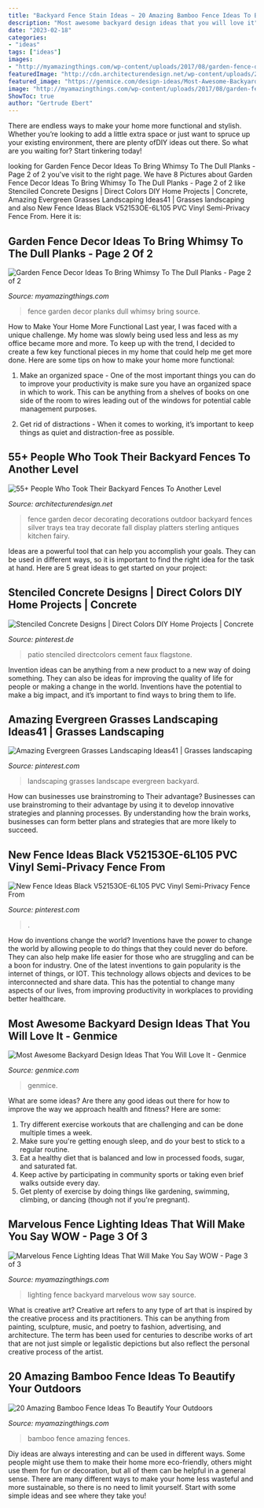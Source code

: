 ```yaml
---
title: "Backyard Fence Stain Ideas ~ 20 Amazing Bamboo Fence Ideas To Beautify Your Outdoors"
description: "Most awesome backyard design ideas that you will love it"
date: "2023-02-18"
categories:
- "ideas"
tags: ["ideas"]
images:
- "http://myamazingthings.com/wp-content/uploads/2017/08/garden-fence-decor-10.jpg"
featuredImage: "http://cdn.architecturendesign.net/wp-content/uploads/2016/04/AD-Garden-Fence-Decor-Ideas-48.jpg"
featured_image: "https://genmice.com/design-ideas/Most-Awesome-Backyard-Design-Ideas-That-You-Will-Love-It/491.jpeg"
image: "http://myamazingthings.com/wp-content/uploads/2017/08/garden-fence-decor-10.jpg"
ShowToc: true
author: "Gertrude Ebert"
---
```



There are endless ways to make your home more functional and stylish. Whether you’re looking to add a little extra space or just want to spruce up your existing environment, there are plenty ofDIY ideas out there. So what are you waiting for? Start tinkering today!

	

		
looking for Garden Fence Decor Ideas To Bring Whimsy To The Dull Planks - Page 2 of 2 you've visit to the right page. We have 8 Pictures about Garden Fence Decor Ideas To Bring Whimsy To The Dull Planks - Page 2 of 2 like Stenciled Concrete Designs | Direct Colors DIY Home Projects | Concrete, Amazing Evergreen Grasses Landscaping Ideas41 | Grasses landscaping and also New Fence Ideas Black V52153OE-6L105 PVC Vinyl Semi-Privacy Fence From. Here it is:
		
    
## Garden Fence Decor Ideas To Bring Whimsy To The Dull Planks - Page 2 Of 2

<img loading=lazy src="http://myamazingthings.com/wp-content/uploads/2017/08/garden-fence-decor-10.jpg" onerror="this.onerror=null;this.src='https://tse2.mm.bing.net/th?id=OIP.7vosAbVZPfAp4HVlI7Y8gQHaFj&amp;pid=15.1';" alt="Garden Fence Decor Ideas To Bring Whimsy To The Dull Planks - Page 2 of 2">

_Source: myamazingthings.com_

>fence garden decor planks dull whimsy bring source. 

	

How to Make Your Home More Functional
Last year, I was faced with a unique challenge. My home was slowly being used less and less as my office became more and more. To keep up with the trend, I decided to create a few key functional pieces in my home that could help me get more done. Here are some tips on how to make your home more functional: 
1. Make an organized space - One of the most important things you can do to improve your productivity is make sure you have an organized space in which to work. This can be anything from a shelves of books on one side of the room to wires leading out of the windows for potential cable management purposes. 

2. Get rid of distractions - When it comes to working, it’s important to keep things as quiet and distraction-free as possible.

    
## 55+ People Who Took Their Backyard Fences To Another Level

<img loading=lazy src="http://cdn.architecturendesign.net/wp-content/uploads/2016/04/AD-Garden-Fence-Decor-Ideas-48.jpg" onerror="this.onerror=null;this.src='https://tse2.mm.bing.net/th?id=OIP.KPtrSLguYHlnbyu6jr-TgAHaLK&amp;pid=15.1';" alt="55+ People Who Took Their Backyard Fences To Another Level">

_Source: architecturendesign.net_

>fence garden decor decorating decorations outdoor backyard fences silver trays tea tray decorate fall display platters sterling antiques kitchen fairy. 

	

Ideas are a powerful tool that can help you accomplish your goals. They can be used in different ways, so it is important to find the right idea for the task at hand. Here are 5 great ideas to get started on your project: 

    
## Stenciled Concrete Designs | Direct Colors DIY Home Projects | Concrete

<img loading=lazy src="https://i.pinimg.com/736x/bc/54/95/bc5495262b4d646a3d29f95b77151b97.jpg" onerror="this.onerror=null;this.src='https://tse1.mm.bing.net/th?id=OIP.cEJy3zYnbhIyfpPrsihfGgHaJ3&amp;pid=15.1';" alt="Stenciled Concrete Designs | Direct Colors DIY Home Projects | Concrete">

_Source: pinterest.de_

>patio stenciled directcolors cement faux flagstone. 

	

Invention ideas can be anything from a new product to a new way of doing something. They can also be ideas for improving the quality of life for people or making a change in the world. Inventions have the potential to make a big impact, and it’s important to find ways to bring them to life.

    
## Amazing Evergreen Grasses Landscaping Ideas41 | Grasses Landscaping

<img loading=lazy src="https://i.pinimg.com/736x/9b/81/98/9b819826577b3478185c51d34293f80e.jpg" onerror="this.onerror=null;this.src='https://tse3.mm.bing.net/th?id=OIP.9JxOnFYMzNEOS2ucaPLjewHaJ2&amp;pid=15.1';" alt="Amazing Evergreen Grasses Landscaping Ideas41 | Grasses landscaping">

_Source: pinterest.com_

>landscaping grasses landscape evergreen backyard. 

	

How can businesses use brainstroming to Their advantage?
Businesses can use brainstroming to their advantage by using it to develop innovative strategies and planning processes. By understanding how the brain works, businesses can form better plans and strategies that are more likely to succeed.

    
## New Fence Ideas Black V52153OE-6L105 PVC Vinyl Semi-Privacy Fence From

<img loading=lazy src="https://i.pinimg.com/736x/e3/76/3e/e3763e9e0eb07c5de5ba04f5e50bf52d.jpg" onerror="this.onerror=null;this.src='https://tse4.mm.bing.net/th?id=OIP.GhSl0bOfVuiJ5SJGOtqgTAHaLI&amp;pid=15.1';" alt="New Fence Ideas Black V52153OE-6L105 PVC Vinyl Semi-Privacy Fence From">

_Source: pinterest.com_

>. 

	

How do inventions change the world?
Inventions have the power to change the world by allowing people to do things that they could never do before. They can also help make life easier for those who are struggling and can be a boon for industry. One of the latest inventions to gain popularity is the internet of things, or IOT. This technology allows objects and devices to be interconnected and share data. This has the potential to change many aspects of our lives, from improving productivity in workplaces to providing better healthcare.

    
## Most Awesome Backyard Design Ideas That You Will Love It - Genmice

<img loading=lazy src="https://genmice.com/design-ideas/Most-Awesome-Backyard-Design-Ideas-That-You-Will-Love-It/491.jpeg" onerror="this.onerror=null;this.src='https://tse1.mm.bing.net/th?id=OIP.A0zz2OFwwGchZCw6AsKIDwHaK9&amp;pid=15.1';" alt="Most Awesome Backyard Design Ideas That You Will Love It - Genmice">

_Source: genmice.com_

>genmice. 

	

What are some ideas?
Are there any good ideas out there for how to improve the way we approach health and fitness? Here are some: 
1. Try different exercise workouts that are challenging and can be done multiple times a week. 
2. Make sure you're getting enough sleep, and do your best to stick to a regular routine. 
3. Eat a healthy diet that is balanced and low in processed foods, sugar, and saturated fat. 
4. Keep active by participating in community sports or taking even brief walks outside every day. 
5. Get plenty of exercise by doing things like gardening, swimming, climbing, or dancing (though not if you're pregnant).

    
## Marvelous Fence Lighting Ideas That Will Make You Say WOW - Page 3 Of 3

<img loading=lazy src="http://myamazingthings.com/wp-content/uploads/2017/03/backyard-accent-lighting-1024x640.jpg" onerror="this.onerror=null;this.src='https://tse2.mm.bing.net/th?id=OIP.vo9kEYDxzaAG_NUBG3o5IgHaEo&amp;pid=15.1';" alt="Marvelous Fence Lighting Ideas That Will Make You Say WOW - Page 3 of 3">

_Source: myamazingthings.com_

>lighting fence backyard marvelous wow say source. 

	

What is creative art?
Creative art refers to any type of art that is inspired by the creative process and its practitioners. This can be anything from painting, sculpture, music, and poetry to fashion, advertising, and architecture. The term has been used for centuries to describe works of art that are not just simple or legalistic depictions but also reflect the personal creative process of the artist.

    
## 20 Amazing Bamboo Fence Ideas To Beautify Your Outdoors

<img loading=lazy src="http://myamazingthings.com/wp-content/uploads/2016/11/bamboo-fences.jpg" onerror="this.onerror=null;this.src='https://tse1.mm.bing.net/th?id=OIP.hbFk60xvUEdR57o016rypQHaD3&amp;pid=15.1';" alt="20 Amazing Bamboo Fence Ideas To Beautify Your Outdoors">

_Source: myamazingthings.com_

>bamboo fence amazing fences. 

	

Diy ideas are always interesting and can be used in different ways. Some people might use them to make their home more eco-friendly, others might use them for fun or decoration, but all of them can be helpful in a general sense. There are many different ways to make your home less wasteful and more sustainable, so there is no need to limit yourself. Start with some simple ideas and see where they take you!

